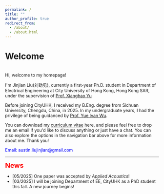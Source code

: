 ```yaml
---
permalink: /
title: ""
author_profile: true
redirect_from: 
  - /about/
  - /about.html
---
```


# Welcome
<br>
Hi, welcome to my homepage!

I'm Jinjian Liu(<font face="楷体">刘劲见</font>), currently a first-year Ph.D. student in Department of Electrical Engineering at City University of Hong Kong, Hong Kong SAR, under the supervision of [Prof. Xianghao Yu](https://www.ee.cityu.edu.hk/~alexyu/index.html)

Before joining CityUHK, I received my B.Eng. degree from Sichuan University, Chengdu, China, in 2025. In my undergraduate years, I had the privilege of being guidanced by [Prof. Yue Ivan Wu](https://scholar.google.com/citations?user=3hAyJWwAAAAJ&hl=en&oi=ao). 

You can download my [curriculum vitae](https://drive.google.com/file/d/1HUW1jE7FWL3eIQK_Pch2pBDzgQNI77KW/view?usp=sharing) here, and please feel free to drop me an email if you'd like to discuss anything or just have a chat. You can also explore the options in the navigation bar above for more information about me. Thank you!

<p style="color:blue">
Email: austin.liujinjian@gmail.com
</p>


<hr style="border: none; height: 1px; background-color: gray; margin: 10px 0;">

<strong style="color: red; font-size: 22px;">News</strong>  
<ul>  
  <li>[05/2025] One paper was accepted by <i>Applied Acoustics</i>!</li>
  <li>[03/2025] I will be joining Department of EE, CityUHK as a PhD student this fall. A new journey begins!</li>  
</ul>





